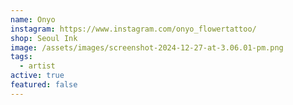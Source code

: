 ```yaml
---
name: Onyo
instagram: https://www.instagram.com/onyo_flowertattoo/
shop: Seoul Ink
image: /assets/images/screenshot-2024-12-27-at-3.06.01-pm.png
tags:
  - artist
active: true
featured: false
---
```

